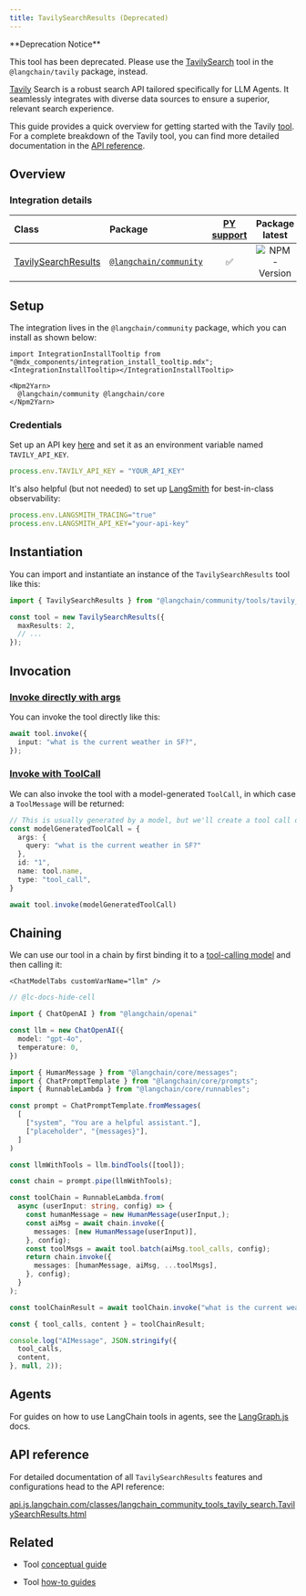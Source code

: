 ```yaml
---
title: TavilySearchResults (Deprecated)
---
```


<Info>
**Deprecation Notice**

This tool has been deprecated. Please use the [TavilySearch](./tavily_search) tool in the `@langchain/tavily` package, instead.

</Info>

[Tavily](https://tavily.com/) Search is a robust search API tailored specifically for LLM Agents. It seamlessly integrates with diverse data sources to ensure a superior, relevant search experience.

This guide provides a quick overview for getting started with the Tavily [tool](/oss/integrations/tools/). For a complete breakdown of the Tavily tool, you can find more detailed documentation in the [API reference](https://v03.api.js.langchain.com/classes/_langchain_community.tools_tavily_search.TavilySearchResults.html).

## Overview

### Integration details

| Class | Package | [PY support](https://python.langchain.com/docs/integrations/tools/tavily_search/) | Package latest |
| :--- | :--- | :---: | :---: |
| [TavilySearchResults](https://api.js.langchain.com/classes/langchain_community_tools_tavily_search.TavilySearchResults.html) | [`@langchain/community`](https://www.npmjs.com/package/@langchain/community) | ✅ |  ![NPM - Version](https://img.shields.io/npm/v/@langchain/community?style=flat-square&label=%20&) |

## Setup

The integration lives in the `@langchain/community` package, which you can install as shown below:

```{=mdx}
import IntegrationInstallTooltip from "@mdx_components/integration_install_tooltip.mdx";
<IntegrationInstallTooltip></IntegrationInstallTooltip>

<Npm2Yarn>
  @langchain/community @langchain/core
</Npm2Yarn>
```

### Credentials

Set up an API key [here](https://app.tavily.com) and set it as an environment variable named `TAVILY_API_KEY`.

```typescript
process.env.TAVILY_API_KEY = "YOUR_API_KEY"
```

It's also helpful (but not needed) to set up [LangSmith](https://smith.langchain.com/) for best-in-class observability:

```typescript
process.env.LANGSMITH_TRACING="true"
process.env.LANGSMITH_API_KEY="your-api-key"
```

## Instantiation

You can import and instantiate an instance of the `TavilySearchResults` tool like this:

```typescript
import { TavilySearchResults } from "@langchain/community/tools/tavily_search";

const tool = new TavilySearchResults({
  maxResults: 2,
  // ...
});
```

## Invocation

### [Invoke directly with args](/oss/concepts/tools)

You can invoke the tool directly like this:

```typescript
await tool.invoke({
  input: "what is the current weather in SF?",
});
```

### [Invoke with ToolCall](/oss/concepts/tools)

We can also invoke the tool with a model-generated `ToolCall`, in which case a `ToolMessage` will be returned:

```typescript
// This is usually generated by a model, but we'll create a tool call directly for demo purposes.
const modelGeneratedToolCall = {
  args: {
    query: "what is the current weather in SF?"
  },
  id: "1",
  name: tool.name,
  type: "tool_call",
}

await tool.invoke(modelGeneratedToolCall)
```

## Chaining

We can use our tool in a chain by first binding it to a [tool-calling model](/oss/how-to/tool_calling/) and then calling it:

```{=mdx}
<ChatModelTabs customVarName="llm" />
```

```typescript
// @lc-docs-hide-cell

import { ChatOpenAI } from "@langchain/openai"

const llm = new ChatOpenAI({
  model: "gpt-4o",
  temperature: 0,
})
```

```typescript
import { HumanMessage } from "@langchain/core/messages";
import { ChatPromptTemplate } from "@langchain/core/prompts";
import { RunnableLambda } from "@langchain/core/runnables";

const prompt = ChatPromptTemplate.fromMessages(
  [
    ["system", "You are a helpful assistant."],
    ["placeholder", "{messages}"],
  ]
)

const llmWithTools = llm.bindTools([tool]);

const chain = prompt.pipe(llmWithTools);

const toolChain = RunnableLambda.from(
  async (userInput: string, config) => {
    const humanMessage = new HumanMessage(userInput,);
    const aiMsg = await chain.invoke({
      messages: [new HumanMessage(userInput)],
    }, config);
    const toolMsgs = await tool.batch(aiMsg.tool_calls, config);
    return chain.invoke({
      messages: [humanMessage, aiMsg, ...toolMsgs],
    }, config);
  }
);

const toolChainResult = await toolChain.invoke("what is the current weather in sf?");
```

```typescript
const { tool_calls, content } = toolChainResult;

console.log("AIMessage", JSON.stringify({
  tool_calls,
  content,
}, null, 2));
```

## Agents

For guides on how to use LangChain tools in agents, see the [LangGraph.js](https://langchain-ai.github.io/langgraphjs/) docs.

## API reference

For detailed documentation of all `TavilySearchResults` features and configurations head to the API reference:

[api.js.langchain.com/classes/langchain_community_tools_tavily_search.TavilySearchResults.html](https://api.js.langchain.com/classes/langchain_community_tools_tavily_search.TavilySearchResults.html)

## Related

* Tool [conceptual guide](https://js.langchain.com/docs/concepts/tools/)

* Tool [how-to guides](https://js.langchain.com/docs/how_to/#tools)
